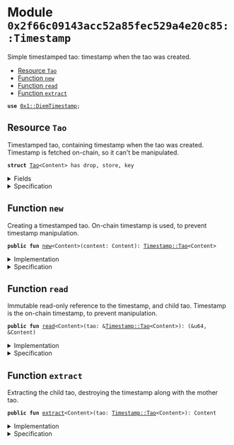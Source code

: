 
<a name="0x2f66c09143acc52a85fec529a4e20c85_Timestamp"></a>

# Module `0x2f66c09143acc52a85fec529a4e20c85::Timestamp`

Simple timestamped tao: timestamp when the tao was created.


-  [Resource `Tao`](#0x2f66c09143acc52a85fec529a4e20c85_Timestamp_Tao)
-  [Function `new`](#0x2f66c09143acc52a85fec529a4e20c85_Timestamp_new)
-  [Function `read`](#0x2f66c09143acc52a85fec529a4e20c85_Timestamp_read)
-  [Function `extract`](#0x2f66c09143acc52a85fec529a4e20c85_Timestamp_extract)


<pre><code><b>use</b> <a href="">0x1::DiemTimestamp</a>;
</code></pre>



<a name="0x2f66c09143acc52a85fec529a4e20c85_Timestamp_Tao"></a>

## Resource `Tao`

Timestamped tao, containing timestamp when the tao was created.
Timestamp is fetched on-chain, so it can't be manipulated.


<pre><code><b>struct</b> <a href="Timestamp.md#0x2f66c09143acc52a85fec529a4e20c85_Timestamp_Tao">Tao</a>&lt;Content&gt; has drop, store, key
</code></pre>



<details>
<summary>Fields</summary>


<dl>
<dt>
<code>timestamp: u64</code>
</dt>
<dd>

</dd>
<dt>
<code>content: Content</code>
</dt>
<dd>

</dd>
</dl>


</details>

<details>
<summary>Specification</summary>



<pre><code><b>invariant</b> timestamp &gt; 0;
</code></pre>



</details>

<a name="0x2f66c09143acc52a85fec529a4e20c85_Timestamp_new"></a>

## Function `new`

Creating a timestamped tao. On-chain timestamp is used, to prevent
timestamp manipulation.


<pre><code><b>public</b> <b>fun</b> <a href="Timestamp.md#0x2f66c09143acc52a85fec529a4e20c85_Timestamp_new">new</a>&lt;Content&gt;(content: Content): <a href="Timestamp.md#0x2f66c09143acc52a85fec529a4e20c85_Timestamp_Tao">Timestamp::Tao</a>&lt;Content&gt;
</code></pre>



<details>
<summary>Implementation</summary>


<pre><code><b>public</b> <b>fun</b> <a href="Timestamp.md#0x2f66c09143acc52a85fec529a4e20c85_Timestamp_new">new</a>&lt;Content&gt;(content: Content): <a href="Timestamp.md#0x2f66c09143acc52a85fec529a4e20c85_Timestamp_Tao">Tao</a>&lt;Content&gt; {
    <b>let</b> current_timestamp: u64 = 100; // Default timestamp <b>if</b> is_operating() is <b>false</b>

    <b>if</b> (<a href="_is_operating">DiemTimestamp::is_operating</a>()) {
        // Currently <b>move</b>-executor does not support full genesis functionality,
        // including timestamping. If available, then <b>use</b> the real timestamp.
        current_timestamp = <a href="_now_seconds">DiemTimestamp::now_seconds</a>();

        <b>assert</b>(current_timestamp &gt; 0, 123);
    };

    <a href="Timestamp.md#0x2f66c09143acc52a85fec529a4e20c85_Timestamp_Tao">Tao</a>&lt;Content&gt; { timestamp: current_timestamp, content }
}
</code></pre>



</details>

<details>
<summary>Specification</summary>



<pre><code><b>aborts_if</b> <a href="_spec_now_seconds">DiemTimestamp::spec_now_seconds</a>() == 0 && <a href="_is_operating">DiemTimestamp::is_operating</a>() <b>with</b> 123;
<b>ensures</b> result.content == content;
<b>ensures</b> result.timestamp == 100 || result.timestamp == <a href="_spec_now_seconds">DiemTimestamp::spec_now_seconds</a>();
</code></pre>



</details>

<a name="0x2f66c09143acc52a85fec529a4e20c85_Timestamp_read"></a>

## Function `read`

Immutable read-only reference to the timestamp, and child tao.
Timestamp is the on-chain timestamp, to prevent manipulation.


<pre><code><b>public</b> <b>fun</b> <a href="Timestamp.md#0x2f66c09143acc52a85fec529a4e20c85_Timestamp_read">read</a>&lt;Content&gt;(tao: &<a href="Timestamp.md#0x2f66c09143acc52a85fec529a4e20c85_Timestamp_Tao">Timestamp::Tao</a>&lt;Content&gt;): (&u64, &Content)
</code></pre>



<details>
<summary>Implementation</summary>


<pre><code><b>public</b> <b>fun</b> <a href="Timestamp.md#0x2f66c09143acc52a85fec529a4e20c85_Timestamp_read">read</a>&lt;Content&gt;(tao: &<a href="Timestamp.md#0x2f66c09143acc52a85fec529a4e20c85_Timestamp_Tao">Tao</a>&lt;Content&gt;): (&u64, &Content) {
    <b>let</b> <a href="Timestamp.md#0x2f66c09143acc52a85fec529a4e20c85_Timestamp_Tao">Tao</a>&lt;Content&gt; { timestamp, content } = tao;

    (timestamp, content)
}
</code></pre>



</details>

<details>
<summary>Specification</summary>



<pre><code><b>ensures</b> result_1 == tao.timestamp;
<b>ensures</b> result_2 == tao.content;
</code></pre>



</details>

<a name="0x2f66c09143acc52a85fec529a4e20c85_Timestamp_extract"></a>

## Function `extract`

Extracting the child tao, destroying the timestamp along with the
mother tao.


<pre><code><b>public</b> <b>fun</b> <a href="Timestamp.md#0x2f66c09143acc52a85fec529a4e20c85_Timestamp_extract">extract</a>&lt;Content&gt;(tao: <a href="Timestamp.md#0x2f66c09143acc52a85fec529a4e20c85_Timestamp_Tao">Timestamp::Tao</a>&lt;Content&gt;): Content
</code></pre>



<details>
<summary>Implementation</summary>


<pre><code><b>public</b> <b>fun</b> <a href="Timestamp.md#0x2f66c09143acc52a85fec529a4e20c85_Timestamp_extract">extract</a>&lt;Content&gt;(tao: <a href="Timestamp.md#0x2f66c09143acc52a85fec529a4e20c85_Timestamp_Tao">Tao</a>&lt;Content&gt;): Content {
    <b>let</b> <a href="Timestamp.md#0x2f66c09143acc52a85fec529a4e20c85_Timestamp_Tao">Tao</a>&lt;Content&gt; { timestamp: _, content } = tao;

    content
}
</code></pre>



</details>

<details>
<summary>Specification</summary>



<pre><code><b>ensures</b> result == tao.content;
</code></pre>




<pre><code><b>pragma</b> aborts_if_is_strict;
</code></pre>



</details>
